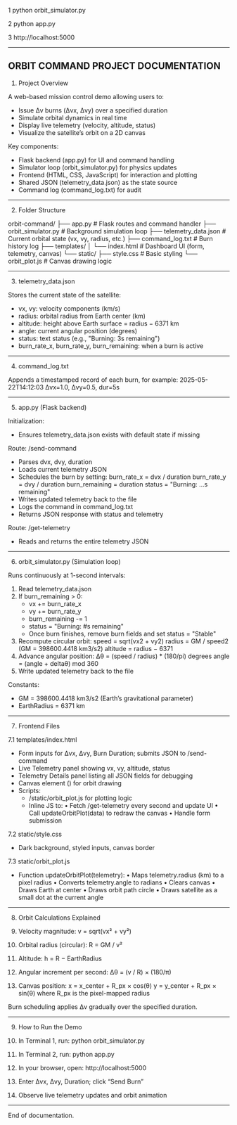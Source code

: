 1
python orbit_simulator.py

2
python app.py

3
http://localhost:5000

--------------------------------------------------------------------
ORBIT COMMAND PROJECT DOCUMENTATION
--------------------------------------------------------------------

1. Project Overview

A web-based mission control demo allowing users to:
  - Issue Δv burns (Δvx, Δvy) over a specified duration
  - Simulate orbital dynamics in real time
  - Display live telemetry (velocity, altitude, status)
  - Visualize the satellite’s orbit on a 2D canvas

Key components:
  - Flask backend (app.py) for UI and command handling
  - Simulator loop (orbit_simulator.py) for physics updates
  - Frontend (HTML, CSS, JavaScript) for interaction and plotting
  - Shared JSON (telemetry_data.json) as the state source
  - Command log (command_log.txt) for audit

--------------------------------------------------------------------

2. Folder Structure

orbit-command/
├── app.py                  # Flask routes and command handler
├── orbit_simulator.py      # Background simulation loop
├── telemetry_data.json     # Current orbital state (vx, vy, radius, etc.)
├── command_log.txt         # Burn history log
├── templates/
│   └── index.html          # Dashboard UI (form, telemetry, canvas)
└── static/
    ├── style.css           # Basic styling
    └── orbit_plot.js       # Canvas drawing logic

--------------------------------------------------------------------

3. telemetry_data.json

Stores the current state of the satellite:
  - vx, vy: velocity components (km/s)
  - radius: orbital radius from Earth center (km)
  - altitude: height above Earth surface = radius − 6371 km
  - angle: current angular position (degrees)
  - status: text status (e.g., "Burning: 3s remaining")
  - burn_rate_x, burn_rate_y, burn_remaining: when a burn is active

--------------------------------------------------------------------

4. command_log.txt

Appends a timestamped record of each burn, for example:
2025-05-22T14:12:03 Δvx=1.0, Δvy=0.5, dur=5s

--------------------------------------------------------------------

5. app.py (Flask backend)

Initialization:
  - Ensures telemetry_data.json exists with default state if missing

Route: /send-command
  - Parses dvx, dvy, duration
  - Loads current telemetry JSON
  - Schedules the burn by setting:
      burn_rate_x = dvx / duration
      burn_rate_y = dvy / duration
      burn_remaining = duration
      status = "Burning: …s remaining"
  - Writes updated telemetry back to the file
  - Logs the command in command_log.txt
  - Returns JSON response with status and telemetry

Route: /get-telemetry
  - Reads and returns the entire telemetry JSON

--------------------------------------------------------------------

6. orbit_simulator.py (Simulation loop)

Runs continuously at 1-second intervals:
  1. Read telemetry_data.json
  2. If burn_remaining > 0:
       - vx += burn_rate_x
       - vy += burn_rate_y
       - burn_remaining -= 1
       - status = "Burning: #s remaining"
       - Once burn finishes, remove burn fields and set status = "Stable"
  3. Recompute circular orbit:
       speed = sqrt(vx2 + vy2)
       radius = GM / speed2      (GM = 398600.4418 km3/s2)
       altitude = radius − 6371
  4. Advance angular position:
       Δθ = (speed / radius) * (180/pi) degrees
       angle = (angle + deltaθ) mod 360
  5. Write updated telemetry back to the file

Constants:
  - GM = 398600.4418 km3/s2 (Earth’s gravitational parameter)
  - EarthRadius = 6371 km

--------------------------------------------------------------------

7. Frontend Files

7.1 templates/index.html
  - Form inputs for Δvx, Δvy, Burn Duration; submits JSON to /send-command
  - Live Telemetry panel showing vx, vy, altitude, status
  - Telemetry Details panel listing all JSON fields for debugging
  - Canvas element (<canvas id="orbitCanvas">) for orbit drawing
  - Scripts:
      - /static/orbit_plot.js for plotting logic
      - Inline JS to:
          • Fetch /get-telemetry every second and update UI
          • Call updateOrbitPlot(data) to redraw the canvas
          • Handle form submission

7.2 static/style.css
  - Dark background, styled inputs, canvas border

7.3 static/orbit_plot.js
  - Function updateOrbitPlot(telemetry):
      • Maps telemetry.radius (km) to a pixel radius
      • Converts telemetry.angle to radians
      • Clears canvas
      • Draws Earth at center
      • Draws orbit path circle
      • Draws satellite as a small dot at the current angle

--------------------------------------------------------------------

8. Orbit Calculations Explained

1. Velocity magnitude: v = sqrt(vx² + vy²)
2. Orbital radius (circular): R = GM / v²
3. Altitude: h = R − EarthRadius
4. Angular increment per second: Δθ = (v / R) × (180/π)
5. Canvas position:
     x = x_center + R_px × cos(θ)
     y = y_center + R_px × sin(θ)
   where R_px is the pixel-mapped radius

Burn scheduling applies Δv gradually over the specified duration.

--------------------------------------------------------------------

9. How to Run the Demo

1. In Terminal 1, run:
     python orbit_simulator.py
2. In Terminal 2, run:
     python app.py
3. In your browser, open:
     http://localhost:5000
4. Enter Δvx, Δvy, Duration; click “Send Burn”
5. Observe live telemetry updates and orbit animation

--------------------------------------------------------------------

End of documentation.
